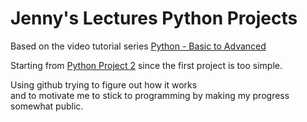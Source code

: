 # Jenny's Lectures Python Projects

Based on the video tutorial series [Python - Basic to Advanced](https://www.youtube.com/playlist?list=PLdo5W4Nhv31bZSiqiOL5ta39vSnBxpOPT) 

Starting from [Python Project 2](https://youtu.be/hGuA9WKTtRs?list=PLdo5W4Nhv31bZSiqiOL5ta39vSnBxpOPT)
since the first project is too simple.

Using github trying to figure out how it works \
and to motivate me to stick to programming by making my progress somewhat public.

